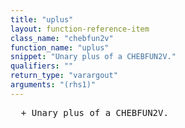 ```yaml
---
title: "uplus"
layout: function-reference-item
class_name: "chebfun2v"
function_name: "uplus"
snippet: "Unary plus of a CHEBFUN2V."
qualifiers: ""
return_type: "varargout"
arguments: "(rhs1)"
---
```


<pre class="help-text">  + Unary plus of a CHEBFUN2V.
</pre>